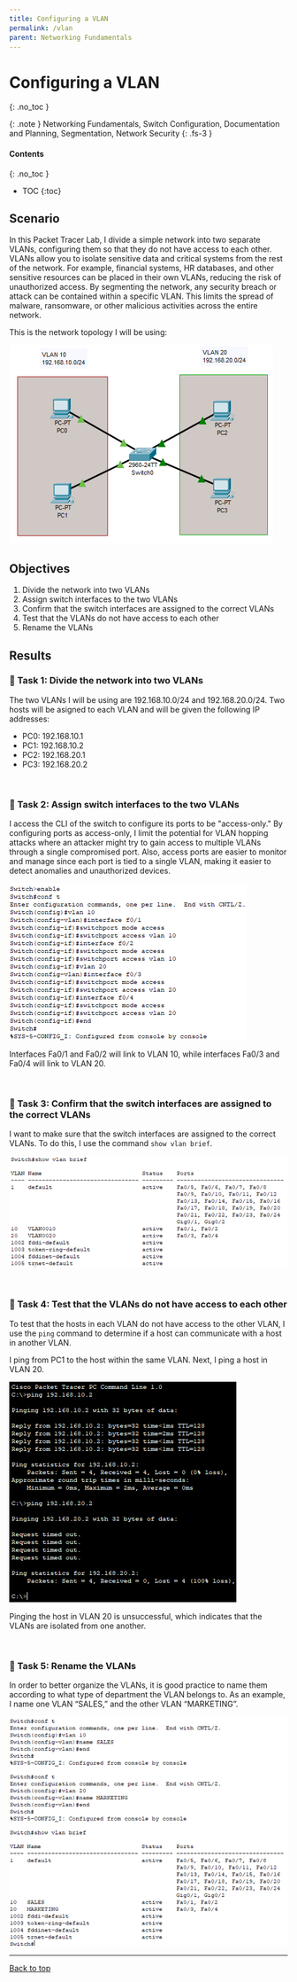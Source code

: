 ```yaml
---
title: Configuring a VLAN
permalink: /vlan
parent: Networking Fundamentals
---
```

# Configuring a VLAN
{: .no_toc }

{: .note }
Networking Fundamentals, Switch Configuration, Documentation and Planning, Segmentation, Network Security
{: .fs-3 }

#### Contents
{: .no_toc }
- TOC
{:toc}

## Scenario
In this Packet Tracer Lab, I divide a simple network into two separate VLANs, configuring them so that they do not have access to each other. 
VLANs allow you to isolate sensitive data and critical systems from the rest of the network. For example, financial systems, HR databases, and other sensitive resources can be placed in their own VLANs, reducing the risk of unauthorized access. By segmenting the network, any security breach or attack can be contained within a specific VLAN. This limits the spread of malware, ransomware, or other malicious activities across the entire network.

This is the network topology I will be using:

![](/assets/images/101netplus/9_vlan/topology.png)

## Objectives

1. Divide the network into two VLANs
2. Assign switch interfaces to the two VLANs
3. Confirm that the switch interfaces are assigned to the correct VLANs
4. Test that the VLANs do not have access to each other
5. Rename the VLANs

## Results
### 📄 Task 1: Divide the network into two VLANs

The two VLANs I will be using are 192.168.10.0/24 and 192.168.20.0/24. Two hosts will be asigned to each VLAN and will be given the following IP addresses:

- PC0: 192.168.10.1
- PC1: 192.168.10.2
- PC2: 192.168.20.1
- PC3: 192.168.20.2

<br>

### 📄 Task 2: Assign switch interfaces to the two VLANs

I access the CLI of the switch to configure its ports to be "access-only." By configuring ports as access-only, I limit the potential for VLAN hopping attacks where an attacker might try to gain access to multiple VLANs through a single compromised port. Also, access ports are easier to monitor and manage since each port is tied to a single VLAN, making it easier to detect anomalies and unauthorized devices.

![](/assets/images/101netplus/9_vlan/configure_vlans_accessonly.png)

Interfaces Fa0/1 and Fa0/2 will link to VLAN 10, while interfaces Fa0/3 and Fa0/4 will link to VLAN 20.


<br>

### 📄 Task 3: Confirm that the switch interfaces are assigned to the correct VLANs

I want to make sure that the switch interfaces are assigned to the correct VLANs. To do this, I use the command ```show vlan brief```.

![](/assets/images/101netplus/9_vlan/showvlans.png)

<br>

### 📄 Task 4: Test that the VLANs do not have access to each other

To test that the hosts in each VLAN do not have access to the other VLAN, I use the ```ping``` command to determine if a host can communicate with a host in another VLAN.

I ping from PC1 to the host within the same VLAN. Next, I ping a host in VLAN 20.

![](/assets/images/101netplus/9_vlan/vlan10_pingtest.png)

Pinging the host in VLAN 20 is unsuccessful, which indicates that the VLANs are isolated from one another.

<br>

### 📄 Task 5: Rename the VLANs

In order to better organize the VLANs, it is good practice to name them according to what type of department the VLAN belongs to. As an example, I name one VLAN “SALES,” and the other VLAN “MARKETING”.

![](/assets/images/101netplus/9_vlan/showvlans_rename.png)

---

<a href="#top" id="back-to-top">Back to top</a>